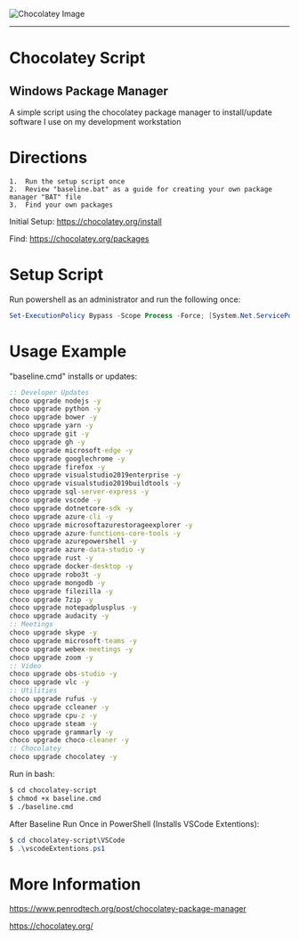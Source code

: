 ![Chocolatey Image](chocolatey-media.png)

---

# Chocolatey Script

## Windows Package Manager

A simple script using the chocolatey package manager to install/update software I use on my development workstation

# Directions

    1.  Run the setup script once
    2.  Review "baseline.bat" as a guide for creating your own package manager "BAT" file
    3.  Find your own packages

Initial Setup: https://chocolatey.org/install

Find: https://chocolatey.org/packages

# Setup Script

Run powershell as an administrator and run the following once:

```powershell
Set-ExecutionPolicy Bypass -Scope Process -Force; [System.Net.ServicePointManager]::SecurityProtocol = [System.Net.ServicePointManager]::SecurityProtocol -bor 3072; iex ((New-Object System.Net.WebClient).DownloadString('https://chocolatey.org/install.ps1'))
```

# Usage Example

"baseline.cmd" installs or updates:

```bat
:: Developer Updates
choco upgrade nodejs -y
choco upgrade python -y
choco upgrade bower -y
choco upgrade yarn -y
choco upgrade git -y
choco upgrade gh -y
choco upgrade microsoft-edge -y
choco upgrade googlechrome -y
choco upgrade firefox -y
choco upgrade visualstudio2019enterprise -y
choco upgrade visualstudio2019buildtools -y
choco upgrade sql-server-express -y
choco upgrade vscode -y
choco upgrade dotnetcore-sdk -y
choco upgrade azure-cli -y
choco upgrade microsoftazurestorageexplorer -y
choco upgrade azure-functions-core-tools -y
choco upgrade azurepowershell -y
choco upgrade azure-data-studio -y
choco upgrade rust -y
choco upgrade docker-desktop -y
choco upgrade robo3t -y
choco upgrade mongodb -y
choco upgrade filezilla -y
choco upgrade 7zip -y
choco upgrade notepadplusplus -y
choco upgrade audacity -y
:: Meetings
choco upgrade skype -y
choco upgrade microsoft-teams -y
choco upgrade webex-meetings -y
choco upgrade zoom -y
:: Video
choco upgrade obs-studio -y
choco upgrade vlc -y
:: Utilities
choco upgrade rufus -y
choco upgrade ccleaner -y
choco upgrade cpu-z -y
choco upgrade steam -y
choco upgrade grammarly -y
choco upgrade choco-cleaner -y
:: Chocolatey
choco upgrade chocolatey -y
```

Run in bash:

```bash
$ cd chocolatey-script
$ chmod +x baseline.cmd
$ ./baseline.cmd
```

After Baseline Run Once in PowerShell (Installs VSCode Extentions):

```powershell
$ cd chocolatey-script\VSCode
$ .\vscodeExtentions.ps1
```

# More Information

https://www.penrodtech.org/post/chocolatey-package-manager

https://chocolatey.org/
